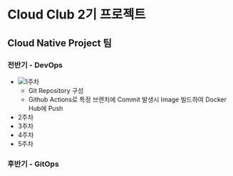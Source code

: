 # Cloud Club 2기 프로젝트

## Cloud Native Project 팀

### 전반기 - DevOps

- ![1주차](/tree/week-1)
  - Git Repository 구성
  - Github Actions로 특정 브랜치에 Commit 발생시 Image 빌드하여 Docker Hub에 Push
- 2주차
- 3주차
- 4주차
- 5주차

### 후반기 - GitOps